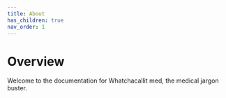 ```yaml
---
title: About
has_children: true
nav_order: 1
---
```


# Overview

Welcome to the documentation for Whatchacallit med, the medical jargon buster.

